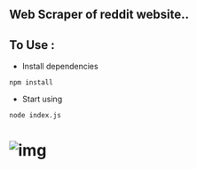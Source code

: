 ## Web Scraper of reddit website..  
##  To Use :

- Install dependencies

```
npm install
```
- Start using

```
node index.js
```


# ![img](https://img.shields.io/badge/Made%20By-DEBASISH%20SAHOO-red.svg)

